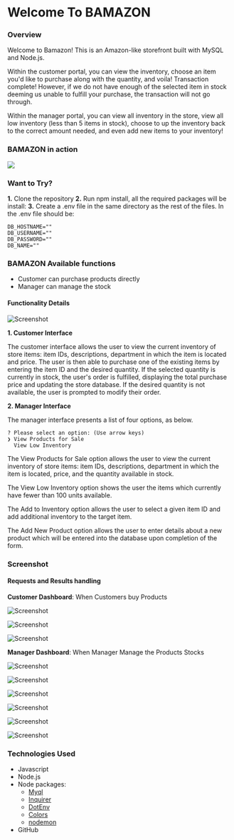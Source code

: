 # Welcome To BAMAZON

### Overview

Welcome to Bamazon! This is an Amazon-like storefront built with MySQL and Node.js. 

Within the customer portal, you can view the inventory, choose an item you'd like to purchase
along with the quantity, and voila! Transaction complete! However, if we do not have enough 
of the selected item in stock deeming us unable to fulfill your purchase, the transaction 
will not go through.

Within the manager portal, you can view all inventory in the store, view all low
inventory (less than 5 items in stock), choose to up the inventory back to the correct amount
needed, and even add new items to your inventory! 

### BAMAZON in action

<img src="/assets/images/Bamazon.gif?raw=true">

### Want to Try? 

**1.** Clone the repository
**2.** Run npm install, all the required packages will be install:
**3.** Create a .env file in the same directory as the rest of the files. In the .env file should be:
~~~~
DB_HOSTNAME=""
DB_USERNAME=""
DB_PASSWORD=""
DB_NAME=""
~~~~

### BAMAZON Available functions

* Customer can purchase products directly
* Manager can manage the stock

#### Functionality Details

![Screenshot](./assets/images/functionalities-Bamazon.png)

**1. Customer Interface**

The customer interface allows the user to view the current inventory of store items: item IDs, descriptions, department in which the item is located and price. The user is then able to purchase one of the existing items by entering the item ID and the desired quantity. If the selected quantity is currently in stock, the user's order is fulfilled, displaying the total purchase price and updating the store database. If the desired quantity is not available, the user is prompted to modify their order.

**2. Manager Interface**

The manager interface presents a list of four options, as below.

~~~
? Please select an option: (Use arrow keys)
❯ View Products for Sale 
  View Low Inventory 
~~~

The View Products for Sale option allows the user to view the current inventory of store items: item IDs, descriptions, department in which the item is located, price, and the quantity available in stock.

The View Low Inventory option shows the user the items which currently have fewer than 100 units available.

The Add to Inventory option allows the user to select a given item ID and add additional inventory to the target item.

The Add New Product option allows the user to enter details about a new product which will be entered into the database upon completion of the form.

### Screenshot

#### Requests and Results handling

**Customer Dashboard**: When Customers buy Products 

![Screenshot](./assets/images/functionalities-Bamazon.png)

![Screenshot](./assets/images/functionalities-Bamazon-2.png)

![Screenshot](./assets/images/functionalities-Bamazon-3.png)

**Manager Dashboard**: When Manager Manage the Products Stocks 

![Screenshot](./assets/images/functionalities-Bamazon-4.png)

![Screenshot](./assets/images/functionalities-Bamazon-5.png)

![Screenshot](./assets/images/functionalities-Bamazon-6.png)

![Screenshot](./assets/images/functionalities-Bamazon-7.png)

![Screenshot](./assets/images/functionalities-Bamazon-8.png)

![Screenshot](./assets/images/functionalities-Bamazon-9.png)


### Technologies Used

* Javascript
* Node.js
* Node packages:
    * [Myql](https://www.npmjs.com/package/mysql)
    * [Inquirer](https://www.npmjs.com/package/inquirer) 
    * [DotEnv](https://www.npmjs.com/package/dot-env)
    * [Colors](https://www.npmjs.com/package/colors)
    * [nodemon](https://www.npmjs.com/package/nodemon)
* GitHub
